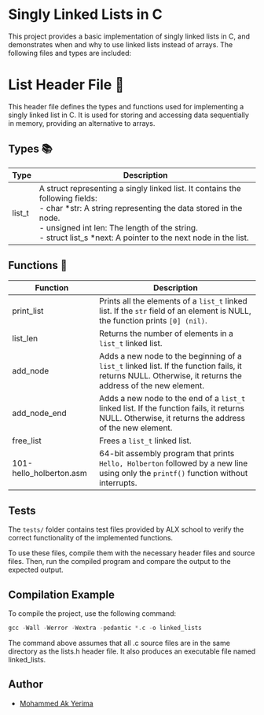 # Singly Linked Lists in C

This project provides a basic implementation of singly linked lists in C, and demonstrates when and why to use linked lists instead of arrays. The following files and types are included:

# List Header File 📜

This header file defines the types and functions used for implementing a singly linked list in C. It is used for storing and accessing data sequentially in memory, providing an alternative to arrays.

## Types 📚

| Type   | Description                                                                                                          |
|--------|----------------------------------------------------------------------------------------------------------------------|
| list_t | A struct representing a singly linked list. It contains the following fields:<br> - char *str: A string representing the data stored in the node.<br> - unsigned int len: The length of the string.<br> - struct list_s *next: A pointer to the next node in the list. |

## Functions 📝

| Function    | Description                                                                                                                                                    |
|-------------|----------------------------------------------------------------------------------------------------------------------------------------------------------------|
| print_list  | Prints all the elements of a `list_t` linked list. If the `str` field of an element is NULL, the function prints `[0] (nil)`.                                    |
| list_len    | Returns the number of elements in a `list_t` linked list.                                                                                                    |
| add_node    | Adds a new node to the beginning of a `list_t` linked list. If the function fails, it returns NULL. Otherwise, it returns the address of the new element. |
| add_node_end| Adds a new node to the end of a `list_t` linked list. If the function fails, it returns NULL. Otherwise, it returns the address of the new element.        |
| free_list   | Frees a `list_t` linked list.                                                                                                                                  |
| 101-hello_holberton.asm | 64-bit assembly program that prints `Hello, Holberton` followed by a new line using only the `printf()` function without interrupts. |

## Tests

The `tests/` folder contains test files provided by ALX school to verify the correct functionality of the implemented functions.

To use these files, compile them with the necessary header files and source files. Then, run the compiled program and compare the output to the expected output.

## Compilation Example

To compile the project, use the following command:

```c		
gcc -Wall -Werror -Wextra -pedantic *.c -o linked_lists
```
The command above assumes that all .c source files are in the same directory as the lists.h header file. It also produces an executable file named linked_lists.

## Author
- [Mohammed Ak Yerima](https://www.linkedin.com/in/mohammed-abba-kaka-a69144195/)
